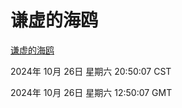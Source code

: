 # 谦虚的海鸥
[谦虚的海鸥](http://219.139.197.74:56308/qxdho/course/base/hotlink/index.php)

2024年 10月 26日 星期六 20:50:07 CST

2024年 10月 26日 星期六 12:50:07 GMT
